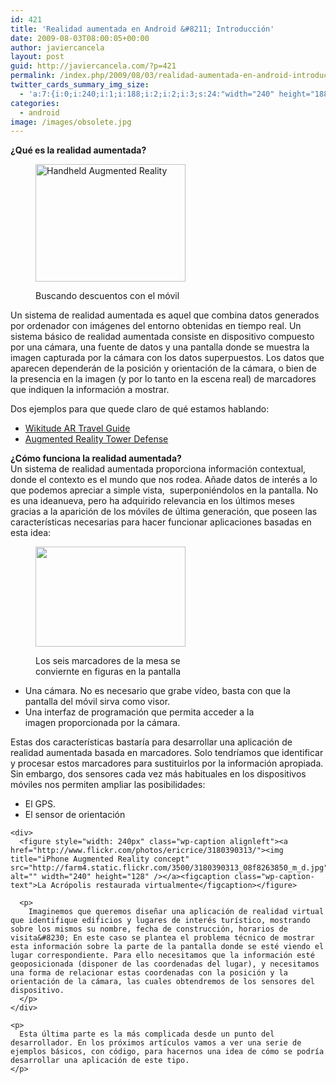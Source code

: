 ```yaml
---
id: 421
title: 'Realidad aumentada en Android &#8211; Introducción'
date: 2009-08-03T08:00:05+00:00
author: javiercancela
layout: post
guid: http://javiercancela.com/?p=421
permalink: /index.php/2009/08/03/realidad-aumentada-en-android-introduccion/
twitter_cards_summary_img_size:
  - 'a:7:{i:0;i:240;i:1;i:188;i:2;i:2;i:3;s:24:"width="240" height="188"";s:4:"bits";i:8;s:8:"channels";i:3;s:4:"mime";s:10:"image/jpeg";}'
categories:
  - android
image: /images/obsolete.jpg
---
```

<div>
  <strong>¿Qué es la realidad aumentada?</strong>
</div><figure style="width: 240px" class="wp-caption alignright">

[<img class=" " title="Handheld Augmented Reality" src="http://farm4.static.flickr.com/3128/2756996849_b15bb86dac_m_d.jpg" alt="Handheld Augmented Reality" width="240" height="188" />](http://www.flickr.com/photos/jamais_cascio/2756996849/)<figcaption class="wp-caption-text">Buscando descuentos con el móvil</figcaption></figure> 

Un sistema de realidad aumentada es aquel que combina datos generados por ordenador con imágenes del entorno obtenidas en tiempo real. Un sistema básico de realidad aumentada consiste en dispositivo compuesto por una cámara, una fuente de datos y una pantalla donde se muestra la imagen capturada por la cámara con los datos superpuestos. Los datos que aparecen dependerán de la posición y orientación de la cámara, o bien de la presencia en la imagen (y por lo tanto en la escena real) de marcadores que indiquen la información a mostrar.

<div>
  Dos ejemplos para que quede claro de qué estamos hablando:
</div>

<div>
  <ul>
    <li>
      <a id="dkp8" title="Wikitude AR Travel Guide" href="http://www.youtube.com/watch?v=8EA8xlicmT8">Wikitude AR Travel Guide</a>
    </li>
    <li>
      <a id="qps_" title="Augmented Reality Tower Defense" href="http://www.youtube.com/watch?v=zyWVH6jkDHg">Augmented Reality Tower Defense</a>
    </li>
  </ul>
</div>

<div>
  <strong>¿Cómo funciona la realidad aumentada?</strong>
</div>

<div>
  Un sistema de realidad aumentada proporciona información contextual, donde el contexto es el mundo que nos rodea. Añade datos de interés a lo que podemos apreciar a simple vista,  superponiéndolos en la pantalla. No es una ideanueva, pero ha adquirido relevancia en los últimos meses gracias a la aparición de los móviles de última generación, que poseen las características necesarias para hacer funcionar aplicaciones basadas en esta idea:
</div><figure style="width: 240px" class="wp-caption alignright">

[<img title="Augmented Reality" src="http://farm4.static.flickr.com/3433/3215919363_85017cc879_m_d.jpg" alt="" width="240" height="160" />](http://www.flickr.com/photos/sputz/3215919363/)<figcaption class="wp-caption-text">Los seis marcadores de la mesa se conviernte en figuras en la pantalla</figcaption></figure> 

<div>
  <ul>
    <li>
      Una cámara. No es necesario que grabe vídeo, basta con que la pantalla del móvil sirva como visor.
    </li>
    <li>
      Una interfaz de programación que permita acceder a la imagen proporcionada por la cámara.
    </li>
  </ul>
  
  <div>
    Estas dos características bastaría para desarrollar una aplicación de realidad aumentada basada en marcadores. Solo tendríamos que identificar y procesar estos marcadores para sustituirlos por la información apropiada. Sin embargo, dos sensores cada vez más habituales en los dispositivos móviles nos permiten ampliar las posibilidades:
  </div>
  
  <div>
    <ul>
      <li>
        El GPS.
      </li>
      <li>
        El sensor de orientación
      </li>
    </ul>
    
    <div>
      <figure style="width: 240px" class="wp-caption alignleft"><a href="http://www.flickr.com/photos/ericrice/3180390313/"><img title="iPhone Augmented Reality concept" src="http://farm4.static.flickr.com/3500/3180390313_08f8263850_m_d.jpg" alt="" width="240" height="128" /></a><figcaption class="wp-caption-text">La Acrópolis restaurada virtualmente</figcaption></figure> 
      
      <p>
        Imaginemos que queremos diseñar una aplicación de realidad virtual que identifique edificios y lugares de interés turístico, mostrando sobre los mismos su nombre, fecha de construcción, horarios de visita&#8230; En este caso se plantea el problema técnico de mostrar esta información sobre la parte de la pantalla donde se esté viendo el lugar correspondiente. Para ello necesitamos que la información esté geoposicionada (disponer de las coordenadas del lugar), y necesitamos una forma de relacionar estas coordenadas con la posición y la orientación de la cámara, las cuales obtendremos de los sensores del dispositivo.
      </p>
    </div>
    
    <p>
      Esta última parte es la más complicada desde un punto del desarrollador. En los próximos artículos vamos a ver una serie de ejemplos básicos, con código, para hacernos una idea de cómo se podría desarrollar una aplicación de este tipo.
    </p>
  </div>
</div>